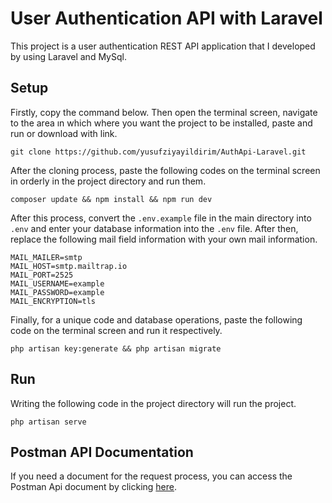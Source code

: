 # User Authentication API with Laravel

This project is a user authentication REST API application that I developed by using Laravel and MySql.


## Setup

Firstly, copy the command below. Then open the terminal screen, navigate to the area ın which where you want the project to be installed, paste and run or download with link.

```
git clone https://github.com/yusufziyayildirim/AuthApi-Laravel.git
```

After the cloning process, paste the following codes on the terminal screen in orderly in the project directory and run them.

```
composer update && npm install && npm run dev
```

After this process, convert the `.env.example` file in the main directory into `.env` and enter your database information into the `.env` file. After then, replace the following mail field information with your own mail information.



```
MAIL_MAILER=smtp
MAIL_HOST=smtp.mailtrap.io
MAIL_PORT=2525
MAIL_USERNAME=example
MAIL_PASSWORD=example
MAIL_ENCRYPTION=tls
```

Finally, for a unique code and database operations, paste the following code on the terminal screen and run it respectively.

```
php artisan key:generate && php artisan migrate
```

## Run

Writing the following code in the project directory will run the project.
```
php artisan serve
```

## Postman API Documentation

If you need a document for the request process, you can access the Postman Api document by clicking [here](https://documenter.getpostman.com/view/19173966/VUjLLmuQ).
